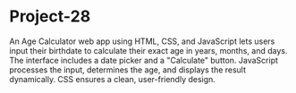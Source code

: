 # Project-28
An Age Calculator web app using HTML, CSS, and JavaScript lets users input their birthdate to calculate their exact age in years, months, and days. The interface includes a date picker and a "Calculate" button. JavaScript processes the input, determines the age, and displays the result dynamically. CSS ensures a clean, user-friendly design.
